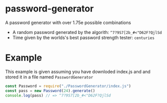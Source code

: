 # password-generator

A password generator with over 1.75e possible combinations

- A random password generated by the algorith: `^7?9S7[2b_#<"D62F?QjlSd` 
- Time given by the worlds's best password strength tester: `centuries`

# Example

This example is given assuming you have downloded index.js and and stored it in a file named `PasswordGenerator`
```js
const Password = require("./PasswordGenerator/index.js")
const pass = new Password(24).generate()
console.log(pass) // => ^7?9S7[2b_#<"D62F?QjlSd
```

